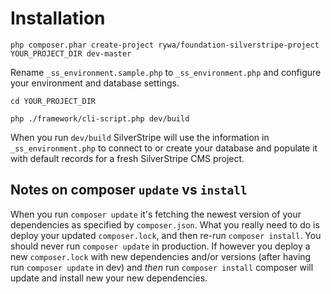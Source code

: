 # Installation

`php composer.phar create-project rywa/foundation-silverstripe-project YOUR_PROJECT_DIR dev-master`

Rename `_ss_environment.sample.php` to `_ss_environment.php` and configure your environment and database settings.

`cd YOUR_PROJECT_DIR`

`php ./framework/cli-script.php dev/build`

When you run `dev/build` SilverStripe will use the information in `_ss_environment.php` to connect to or create your database and populate it with default records for a fresh SilverStripe CMS project.

## Notes on composer `update` vs `install`

When you run `composer update` it's fetching the newest version of your dependencies as specified by `composer.json`. What you really need to do is deploy your updated `composer.lock`, and then re-run `composer install`.  You should never run `composer update` in production.  If however you deploy a new `composer.lock` with new dependencies and/or versions (after having run `composer update` in dev) and _then_ run `composer install` composer will update and install new your new dependencies.